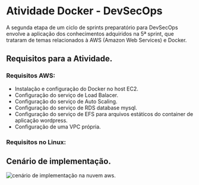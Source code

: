 # Atividade Docker - DevSecOps
A segunda etapa de um ciclo de sprints preparatório para DevSecOps envolve a aplicação dos conhecimentos adquiridos na 5ª sprint, que trataram de temas relacionados à AWS (Amazon Web Services) e Docker.

## Requisitos para a Atividade.

### Requisitos AWS:
- Instalação e configuração do Docker no host EC2.
- Configuração do serviço de Load Balacer.
- Configuração do serviço de Auto Scaling.
- Configuração do serviço de RDS database mysql.
- Configuração do serviço de EFS para arquivos estáticos do container de aplicação wordpress.
- Configuração de uma VPC própria.
### Requisitos no Linux:

## Cenário de implementação.
<img src="Assets/Cenário.svg" alt="cenário de implementação na nuvem aws.">

